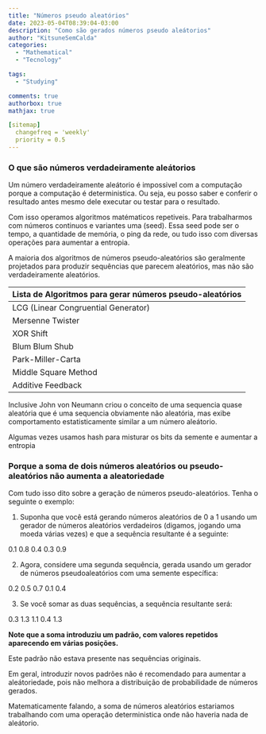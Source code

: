 ```yaml
---
title: "Números pseudo aleatórios"
date: 2023-05-04T08:39:04-03:00
description: "Como são gerados números pseudo aleátorios"
author: "KitsuneSemCalda"
categories:
  - "Mathematical"
  - "Tecnology"

tags:
  - "Studying"

comments: true
authorbox: true
mathjax: true

[sitemap]
  changefreq = 'weekly'
  priority = 0.5
---
```


### O que são números verdadeiramente aleátorios

Um número verdadeiramente aleátorio é impossivel com a computação porque a computação é deterministica.
Ou seja, eu posso saber e conferir o resultado antes mesmo dele executar ou testar para o resultado.

Com isso operamos algoritmos matématicos repetiveis. Para trabalharmos com números continuos e variantes uma (seed).
Essa seed pode ser o tempo, a quantidade de memória, o ping da rede, ou tudo isso com diversas operações para aumentar a entropia.

A maioria dos algoritmos de números pseudo-aleatórios são geralmente projetados para produzir sequências que parecem aleatórios, mas não são verdadeiramente aleatórios.

| Lista de Algoritmos para gerar números pseudo-aleatórios |
|----------------------------------------------------------|
| LCG (Linear Congruential Generator)                      |
| Mersenne Twister                                         |
| XOR Shift                                                |
| Blum Blum Shub                                           |
| Park-Miller-Carta                                        |
| Middle Square Method                                     |
| Additive Feedback                                        |

Inclusive John von Neumann criou o conceito de uma sequencia quase aleatória que é uma sequencia obviamente não aleatória, mas exibe comportamento estatisticamente similar a um número aleátorio.

Algumas vezes usamos hash para misturar os bits da semente e aumentar a entropia



### **Porque a soma de dois números aleatórios ou pseudo-aleatórios não aumenta a aleatoriedade**

Com tudo isso dito sobre a geração de números pseudo-aleatórios. Tenha o seguinte o exemplo:

1. Suponha que você está gerando números aleatórios de 0 a 1 usando um gerador de números aleatórios verdadeiros (digamos, jogando uma moeda várias vezes) e que a sequência resultante é a seguinte:

0.1 0.8 0.4 0.3 0.9

2. Agora, considere uma segunda sequência, gerada usando um gerador de números pseudoaleatórios com uma semente específica:

0.2 0.5 0.7 0.1 0.4

3. Se você somar as duas sequências, a sequência resultante será:

0.3 1.3 1.1 0.4 1.3

**Note que a soma introduziu um padrão, com valores repetidos aparecendo em várias posições.** 

Este padrão não estava presente nas sequências originais.

Em geral, introduzir novos padrões não é recomendado para aumentar a aleátoriedade, pois não melhora a distribuição de probabilidade de números gerados.

Matematicamente falando, a soma de números aleatórios estariamos trabalhando com uma operação deterministica onde não haveria nada de aleátorio.
